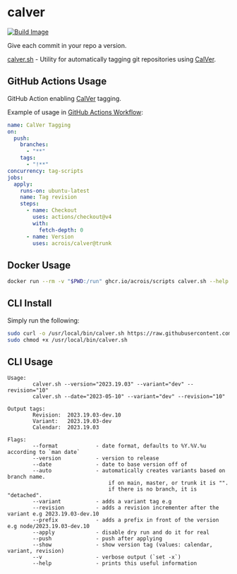 # calver

[![Build Image](https://github.com/acrois/scripts/actions/workflows/build.yaml/badge.svg)](https://github.com/acrois/scripts/actions/workflows/build.yaml)

Give each commit in your repo a version.

[calver.sh](./calver.sh) - Utility for automatically tagging git repositories using [CalVer](https://calver.org/).

## GitHub Actions Usage

GitHub Action enabling [CalVer](https://calver.org/) tagging.

Example of usage in [GitHub Actions Workflow](https://github.com/acrois/scripts/actions/workflows/calver.yaml):

```yaml
name: CalVer Tagging
on:
  push:
    branches:
      - "**"
    tags:
      - "!**"
concurrency: tag-scripts
jobs:
  apply:
    runs-on: ubuntu-latest
    name: Tag revision
    steps:
      - name: Checkout
        uses: actions/checkout@v4
        with:
          fetch-depth: 0
      - name: Version
        uses: acrois/calver@trunk
```

## Docker Usage

```sh
docker run --rm -v "$PWD:/run" ghcr.io/acrois/scripts calver.sh --help
```

## CLI Install

Simply run the following:

```sh
sudo curl -o /usr/local/bin/calver.sh https://raw.githubusercontent.com/acrois/calver/HEAD/calver.sh
sudo chmod +x /usr/local/bin/calver.sh
```

## CLI Usage

[//]: # (using calver.sh)
```
Usage:
        calver.sh --version="2023.19.03" --variant="dev" --revision="10"
        calver.sh --date="2023-05-10" --variant="dev" --revision="10"

Output tags:
        Revision:  2023.19.03-dev.10
        Variant:   2023.19.03-dev
        Calendar:  2023.19.03

Flags:
        --format            - date format, defaults to %Y.%V.%u according to `man date`
        --version           - version to release
        --date              - date to base version off of
        --auto              - automatically creates variants based on branch name.
                                if on main, master, or trunk it is "".
                                if there is no branch, it is "detached".
        --variant           - adds a variant tag e.g
        --revision          - adds a revision incrementer after the variant e.g 2023.19.03-dev.10
        --prefix            - adds a prefix in front of the version e.g node/2023.19.03-dev.10
        --apply             - disable dry run and do it for real
        --push              - push after applying
        --show              - show version tag (values: calendar, variant, revision)
        --v                 - verbose output (`set -x`)
        --help              - prints this useful information
```
[//]: # (used calver.sh)

